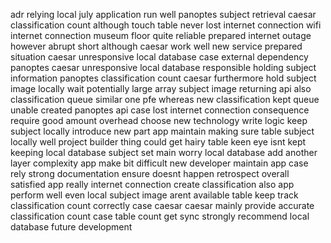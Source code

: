 adr relying local july application run well panoptes subject retrieval caesar classification count although touch table never lost internet connection wifi internet connection museum floor quite reliable prepared internet outage however abrupt short although caesar work well new service prepared situation caesar unresponsive local database case external dependency panoptes caesar unresponsive local database responsible holding subject information panoptes classification count caesar furthermore hold subject image locally wait potentially large array subject image returning api also classification queue similar one pfe whereas new classification kept queue unable created panoptes api case lost internet connection consequence require good amount overhead choose new technology write logic keep subject locally introduce new part app maintain making sure table subject locally well project builder thing could get hairy table keen eye isnt kept keeping local database subject set main worry local database add another layer complexity app make bit difficult new developer maintain app case rely strong documentation ensure doesnt happen retrospect overall satisfied app really internet connection create classification also app perform well even local subject image arent available table keep track classification count correctly case caesar caesar mainly provide accurate classification count case table count get sync strongly recommend local database future development